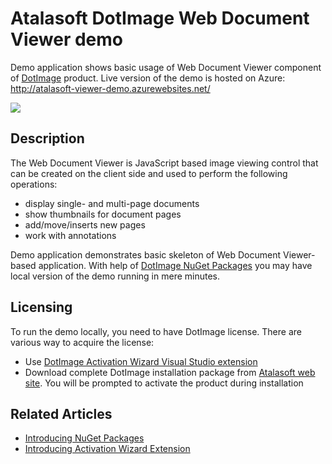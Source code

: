 # Atalasoft DotImage Web Document Viewer demo

Demo application shows basic usage of Web Document Viewer component of [DotImage](https://www.atalasoft.com/Products/DotImage) product. Live version of the demo is hosted on Azure: http://atalasoft-viewer-demo.azurewebsites.net/

![](https://atalasoft.visualstudio.com/_apis/public/build/definitions/789e0a22-6f04-4fac-91a5-ccc70df2a1f1/1/badge)

## Description

The Web Document Viewer is JavaScript based image viewing control that can be created on the client side and used to perform the following operations:

- display single- and multi-page documents
- show thumbnails for document pages
- add/move/inserts new pages
- work with annotations

Demo application demonstrates basic skeleton of Web Document Viewer-based application. With help of [DotImage NuGet Packages](https://www.nuget.org/profiles/Atalasoft) you may have local version of the demo running in mere minutes.

## Licensing

To run the demo locally, you need to have DotImage license. There are various way to acquire the license:

- Use [DotImage Activation Wizard Visual Studio extension](https://visualstudiogallery.msdn.microsoft.com/88ff07c9-fe68-48bd-bfdc-3fbc8a0ec1db)
- Download complete DotImage installation package from [Atalasoft web site](https://atalasoft.com). You will be prompted to activate the product during installation

## Related Articles

- [Introducing NuGet Packages](http://atalasoft.github.io/2016/05/03/introducing-nuget/)
- [Introducing Activation Wizard Extension](http://atalasoft.github.io/2016/05/14/introducing-activation-wizard-extension/)
  